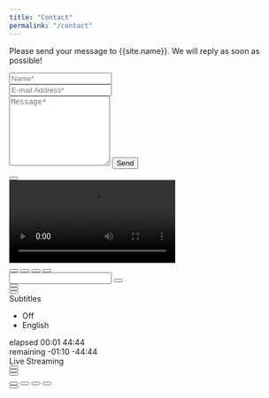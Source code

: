 ```yaml
---
title: "Contact"
permalink: "/contact"
---
```


<form action="https://formspree.io/{{site.email}}" method="POST">    
<p class="mb-4">Please send your message to {{site.name}}. We will reply as soon as possible!</p>
<div class="form-group row">
<div class="col-md-6">
<input class="form-control" type="text" name="name" placeholder="Name*" required>
</div>
<div class="col-md-6">
<input class="form-control" type="email" name="_replyto" placeholder="E-mail Address*" required>
</div>
</div>
<textarea rows="8" class="form-control mb-3" name="message" placeholder="Message*" required></textarea>    
<input class="btn btn-success" type="submit" value="Send">
</form>




<div class="modal modal-full-viewport ac-modal-video modal-open" role="dialog" aria-label="Video Player" aria-modal="true" tabindex="-1">
   <button class="modal-close" data-modal-close="" aria-label="Close"></button>
   <div class="modal-content center-horizontal">
      <div class="ac-player-container">
         <div class="ac-video-player large mouse-leave" data-analytics-video-id="rebrand-hero" style="">
            <video class="ac-video-media-controller" crossorigin="anonymous" preload="auto" x-webkit-airplay="" aria-hidden="true" style="" data-original-aria-hidden="true" src="https://www.apple.com/jobs/global/media/acvideo/2020-index/us/2020USHero-HD-cc-us-2020_1280x720h.mp4">
               <source src="https://www.apple.com/jobs/global/media/acvideo/2020-index/us/2020USHero-HD-cc-us-2020_1280x720h.mp4">
               <track src="https://www.apple.com/jobs/global/media/acvideo/2020-index/us/2020USHero-HD-cc-us-2020_cc.vtt" kind="captions" srclang="en" label="English">
            </video>
            <div class="ac-video-poster ac-video-poster-hide"><img src="/ac/ac-video-posterframe/4.0/images/ac_video_poster_dark_960x540.jpg" alt="" style=""></div>
            <div class="ac-video-controls" style="">
               <div class="controls-container">
                  <div class="controls-social-tray hidden">
                     <div>
                        <div class="sharing-state">
                           <div class="container" data-acv-active-area="">
                              <div class="social-sharing-container">
                                 <div class="sharing-button-container">
                                    <button class="acv-fb-share ac-video-icon icon-share_fb" aria-label="Share to Facebook, Opens in New Window"></button>
                                    <button class="acv-tw-share ac-video-icon icon-share_twitter" aria-label="Share to Twitter, Opens in New Window"></button>
                                    <button class="copy-link ac-video-icon icon-share_link" aria-label="Copy Link"></button>
                                    <button class="copy-embed-code ac-video-icon icon-share_embed" aria-label="Copy Embed Code"></button>
                                 </div>
                              </div>
                              <div class="textarea-container">
                                 <span>
                                 <input class="copy-area form-textbox form-textbox-text disabled" type="text" id="copy-link" aria-label="Copy Link">
                                 <button class="textinput-close-button ac-video-icon icon-share_close" aria-label="Dismiss Copy"></button>
                                 </span>
                              </div>
                           </div>
                        </div>
                     </div>
                  </div>
                  <div class="center-button-container controls-play-pause-button-container">
                     <div class="button-wrapper">
                        <button type="button" class="ac-video-icon centered-button controls-play-pause-button controls-button no-autoplay" value="Play" aria-label="Play" role="button" tabindex="0" data-acv-active-area="" data-acv-draggable-area="">
                           <div class="loading-indicator-container">
                              <div class="loading-indicator">
                                 <div></div>
                                 <div></div>
                                 <div></div>
                                 <div></div>
                                 <div></div>
                                 <div></div>
                                 <div></div>
                                 <div></div>
                                 <div></div>
                                 <div></div>
                                 <div></div>
                                 <div></div>
                              </div>
                           </div>
                        </button>
                        <span id="loading-status" class="visuallyhidden" aria-live="polite"></span>
                     </div>
                  </div>
                  <div class="main-controls-container control-bar-skin-default">
                     <div class="ac-video-overlay-container">
                        <div class="" style="opacity: 1;">
                           <div class="ac-video-trickplay hidden" aria-hidden="true">
                              <div class="ac-video-trickplay-image">
                              </div>
                              <div class="ac-video-trickplay-chapter-title"></div>
                              <div class="ac-video-trickplay-time"></div>
                           </div>
                        </div>
                     </div>
                     <div class="main-controls">
                        <div class="button-wrapper">
                           <div class="main-controls-item controls-volume">
                              <button type="button" class="ac-video-icon controls-toggle-mute-volume-button controls-button" value="Toggle Mute Volume" aria-label="Toggle Mute Volume" role="button" tabindex="0" data-acv-active-area="" aria-pressed="false"></button>
                              <div class="controls-volume-level-indicator ac-slider-container ac-slider-inactive" tabindex="0" aria-valuemin="0" aria-valuemax="100" min="0" max="100" aria-label="Adjust Volume" role="slider" aria-orientation="vertical" step="0.05" data-acv-active-area="" aria-valuenow="100">
                                 <div class="ac-slider-runnable-track">
                                    <div class="ac-slider-background"></div>
                                    <div class="ac-slider-thumb-wrapper">
                                       <div class="ac-slider-thumb" style="bottom: 83.3333%;">
                                          <div class="ac-slider-thumb-background-wrapper">
                                             <div class="ac-slider-thumb-background"></div>
                                          </div>
                                       </div>
                                    </div>
                                    <div class="ac-slider-inner-track">
                                       <div class="ac-slider-scrubbed" style="bottom: 83.3333%;"></div>
                                    </div>
                                 </div>
                              </div>
                           </div>
                        </div>
                        <div class="button-wrapper">
                           <button type="button" class="ac-video-icon main-controls-item controls-text-tracks-toggle-button controls-button" value="Closed Captions" aria-label="Closed Captions" role="button" tabindex="0" data-acv-active-area="" aria-pressed="false"></button>
                           <div class="ac-video-captions-selector-container">
                              <span class="ac-video-captions-selector-title">Subtitles</span>
                              <ul class="controls-captions-selector" role="radiogroup" aria-label="Subtitles" data-acv-active-area="">
                                 <li role="radio" class="showing" aria-checked="true" tabindex="0">Off</li>
                                 <li role="radio" aria-checked="false" tabindex="-1">English</li>
                              </ul>
                           </div>
                        </div>
                        <div class="main-controls-item controls-progress">
                           <div class="controls-progress-time controls-progress-time-1">
                              <div class="controls-elapsed-time-indicator" role="text" tabindex="-1">
                                 <span class="label">elapsed</span>
                                 <span class="controls-elapsed-time">00:01</span>
                                 <span class="controls-time-maxwidth" aria-hidden="true">44:44</span>
                              </div>
                           </div>
                           <div class="controls-progress-bar">
                              <div class="controls-buffered-indicator"></div>
                              <div class="controls-progress-indicator ac-slider-container" precision="float" min="0" max="1" step="0.0005" value="0" tabindex="-1" aria-valuemax="1" aria-valuemin="0" aria-valuenow="0.022" data-acv-active-area="" aria-hidden="">
                                 <div class="ac-slider-ax-track" role="slider" aria-valuemin="0" aria-valuemax="1" tabindex="0" aria-valuenow="0.02212441757035237" aria-valuetext="0 minutes and 2 seconds"></div>
                                 <div class="ac-slider-runnable-track">
                                    <div class="ac-slider-hover-track">
                                       <div class="ac-slider-hover-notch"></div>
                                    </div>
                                    <div class="ac-slider-thumb" style="left: 2.18327%;">
                                       <div class="ac-slider-thumb-background-wrapper">
                                          <div class="ac-slider-thumb-overlay"></div>
                                          <div class="ac-slider-thumb-background"></div>
                                       </div>
                                    </div>
                                    <div class="ac-slider-chapters-track"></div>
                                    <div class="ac-slider-inner-track">
                                       <div class="ac-slider-buffered" style="left: 23.6008%;"></div>
                                       <div class="ac-slider-scrubbed" style="left: 2.18327%;"></div>
                                    </div>
                                 </div>
                              </div>
                           </div>
                           <div class="controls-progress-time controls-progress-time-2">
                              <div class="controls-remaining-time-indicator" role="text" tabindex="-1">
                                 <span class="label">remaining</span>
                                 <span class="controls-remaining-time">-01:10</span>
                                 <span class="controls-time-maxwidth" aria-hidden="true">-44:44</span>
                              </div>
                           </div>
                        </div>
                        <div class="main-controls-item live-stream">
                           <span class="live-stream-text">Live Streaming</span>
                        </div>
                        <div class="button-wrapper">
                           <button type="button" class="ac-video-icon main-controls-item controls-airplay-button controls-button airplay-unsupported" value="AirPlay" aria-label="AirPlay" role="button" tabindex="0" data-acv-active-area="" aria-pressed="false"></button>
                        </div>
                        <div class="button-wrapper">
                           <button type="button" class="ac-video-icon main-controls-item controls-picture-in-picture-button controls-button picture-in-picture-unsupported" value="Picture-in-Picture" aria-label="Picture-in-Picture" role="button" tabindex="0" data-acv-active-area="" aria-pressed="false"></button>
                        </div>
                        <div class="button-wrapper">
                           <button type="button" class="ac-video-icon main-controls-item controls-full-screen-button controls-button" value="Full Screen" aria-label="Full Screen" role="button" tabindex="0" data-acv-active-area="" aria-pressed="false"></button>
                        </div>
                     </div>
                  </div>
                  <div class="end-state-wrapper">
                     <div class="end-state-container hidden"></div>
                  </div>
               </div>
               <div class="compass-wrapper" data-acv-active-area="">
                  <div class="compass-background ac-video-icon"></div>
                  <div class="compass-arrows">
                     <button class="compass-arrow-top ac-video-icon" aria-label="Move 360 Point of View Up" role="button" tabindex="0"></button>
                     <button class="compass-arrow-right ac-video-icon" aria-label="Move 360 Point of View Right" role="button" tabindex="0"></button>
                     <button class="compass-arrow-bottom ac-video-icon" aria-label="Move 360 Point of View Down" role="button" tabindex="0"></button>
                     <button class="compass-arrow-left ac-video-icon" aria-label="Move 360 Point of View Left" role="button" tabindex="0"></button>
                  </div>
                  <div class="compass-field ac-video-icon"></div>
                  <div class="compass-ring ac-video-icon"></div>
                  <button class="compass" aria-label="Return 360 Point of View to Origin" role="button" tabindex="0"></button>
               </div>
            </div>
            <div class="ac-video-blockade"></div>
            <div class="error-state-wrapper"></div>
         </div>
      </div>
   </div>
</div>
<script data-original-aria-hidden="" aria-hidden="true">
   // Hack to fix image height in edit mode (when page is in an iframe).
   if (window.top!=window.self) {
    		$('head').append( $('<link rel="stylesheet" type="text/css" />').attr('href', '/jobs/css/etc/designs/apple/clientlibs/css/styles-extra.css') );
   }
</script>
<script type="text/javascript" src="https://www.apple.com/jobs/js/etc/designs/apple/ac/modal/ac-modal.built.js" data-original-aria-hidden="" aria-hidden="true"></script>
<link href="https://www.apple.com/jobs/css/etc/designs/apple/ac/ac-films/6.3.1/styles/modal.css" rel="stylesheet" type="text/css" data-original-aria-hidden="" aria-hidden="true">
<script src="https://www.apple.com/jobs/js/etc/designs/apple/ac/ac-films/6.3.1/scripts/autofilms.built.js" type="text/javascript" data-original-aria-hidden="" aria-hidden="true"></script>
